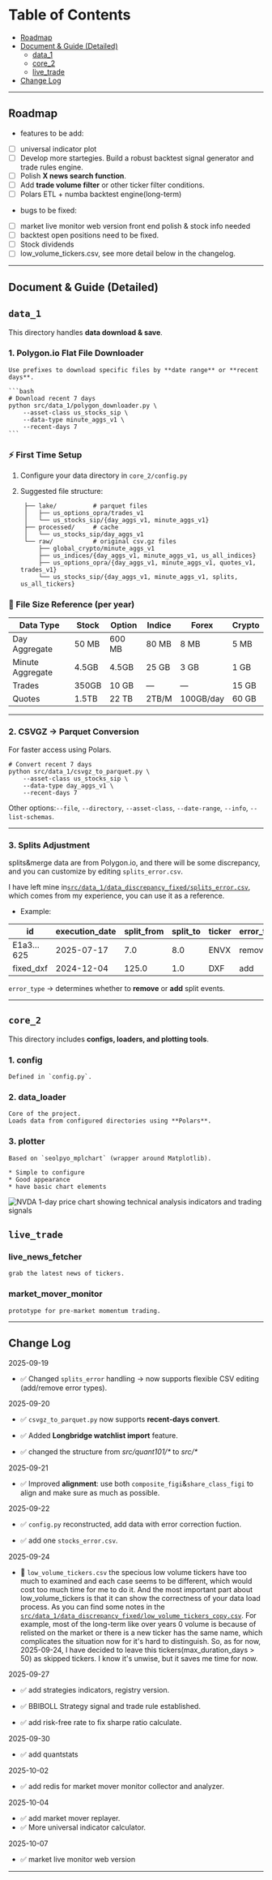 # Table of Contents

* [Roadmap](#roadmap)
* [Document & Guide (Detailed)](#document--guide-detailed)
  * [data_1](#data_1)
  * [core_2](#core_2)
  * [live_trade](#live_trade)
* [Change Log](#change-log)

---

## Roadmap

* features to be add:
* [ ] universal indicator plot
* [ ] Develop more startegies. Build a robust backtest signal generator and trade rules engine.
* [ ] Polish **X news search function**.
* [ ] Add **trade volume filter** or other ticker filter conditions.
* [ ] Polars ETL + numba backtest engine(long-term)

* bugs to be fixed:
* [ ] market live monitor web version front end polish & stock info needed
* [ ] backtest open positions need to be fixed.
* [ ] Stock dividends
* [ ] low_volume_tickers.csv, see more detail below in the changelog.

---

## Document & Guide (Detailed)

## `data_1`

This directory handles **data download & save**.

### 1. Polygon.io Flat File Downloader

    Use prefixes to download specific files by **date range** or **recent days**.

    ```bash
    # Download recent 7 days
    python src/data_1/polygon_downloader.py \
        --asset-class us_stocks_sip \
        --data-type minute_aggs_v1 \
        --recent-days 7
    ```

### ⚡ First Time Setup

1. Configure your data directory in
   `core_2/config.py`
2. Suggested file structure:

        ├── lake/          # parquet files
        │   ├── us_options_opra/trades_v1
        │   └── us_stocks_sip/{day_aggs_v1, minute_aggs_v1}
        ├── processed/     # cache
        │   └── us_stocks_sip/day_aggs_v1
        └── raw/           # original csv.gz files
            ├── global_crypto/minute_aggs_v1
            ├── us_indices/{day_aggs_v1, minute_aggs_v1, us_all_indices}
            ├── us_options_opra/{day_aggs_v1, minute_aggs_v1, quotes_v1, trades_v1}
            └── us_stocks_sip/{day_aggs_v1, minute_aggs_v1, splits, us_all_tickers}

### 💾 File Size Reference (per year)

| Data Type        | Stock | Option | Indice | Forex     | Crypto |
| ---------------- | ----- | ------ | ------ | --------- | ------ |
| Day Aggregate    | 50 MB | 600 MB | 80 MB  | 8 MB      | 5 MB   |
| Minute Aggregate | 4.5GB | 4.5GB  | 25 GB  | 3 GB      | 1 GB   |
| Trades           | 350GB | 10 GB  | —      | —         | 15 GB  |
| Quotes           | 1.5TB | 22 TB  | 2TB/M  | 100GB/day | 60 GB  |

---

### 2. CSVGZ → Parquet Conversion

For faster access using Polars.

    # Convert recent 7 days
    python src/data_1/csvgz_to_parquet.py \
        --asset-class us_stocks_sip \
        --data-type day_aggs_v1 \
        --recent-days 7

Other options:`--file`, `--directory`, `--asset-class`, `--date-range`, `--info`, `--list-schemas`.

---

### 3. Splits Adjustment

splits&merge data are from Polygon.io, and there will be some discrepancy, and you can customize by editing `splits_error.csv`.

I have left mine in[`src/data_1/data_discrepancy_fixed/splits_error.csv`](src/data_1/data_discrepancy_fixed/splits_error.csv), which comes from my experience, you can use it as a reference.

* Example:

| id         | execution\_date | split\_from | split\_to | ticker | error\_type |
| ---------- | --------------- | ----------- | --------- | ------ | ----------- |
| E1a3…625   | 2025-07-17      | 7.0         | 8.0       | ENVX   | remove      |
| fixed\_dxf | 2024-12-04      | 125.0       | 1.0       | DXF    | add         |

`error_type` → determines whether to **remove** or **add** split events.

---

## `core_2`

This directory includes **configs, loaders, and plotting tools**.

### 1. config

    Defined in `config.py`.

### 2. data_loader

    Core of the project.
    Loads data from configured directories using **Polars**.

### 3. plotter

    Based on `seolpyo_mplchart` (wrapper around Matplotlib).

    * Simple to configure
    * Good appearance
    * have basic chart elements

![NVDA 1-day price chart showing technical analysis indicators and trading signals](./figures/NVDA1d_Chart.png)

## `live_trade`

### live_news_fetcher

    grab the latest news of tickers.

### market_mover_monitor

    prototype for pre-market momentum trading.
---

## Change Log

2025-09-19

* ✅ Changed `splits_error` handling → now supports flexible CSV editing (add/remove error types).

2025-09-20

* ✅ `csvgz_to_parquet.py` now supports **recent-days convert**.

* ✅ Added **Longbridge watchlist import** feature.

* ✅ changed the structure from _src/quant101/*_ to _src/*_

2025-09-21

* ✅ Improved **alignment**: use both `composite_figi`&`share_class_figi` to align and make sure as much as possible.

2025-09-22

* ✅ `config.py` reconstructed, add data with error correction fuction.

* ✅ add one `stocks_error.csv`.

2025-09-24

* 🥹 `low_volume_tickers.csv` the specious low volume tickers have too much to examined and each case seems to be different, which would cost too much time for me to do it.
And the most important part about low_volume_tickers is that it can show the correctness of your data load process. As you can find some notes in the [`src/data_1/data_discrepancy_fixed/low_volume_tickers_copy.csv`](src/data_1/data_discrepancy_fixed/low_volume_tickers_copy.csv).
For example, most of the long-term like over years 0 volume is because of relisted on the market or there is a new ticker has the same name, which complicates the situation now for it's hard to distinguish. So, as for now, 2025-09-24, I have decided to leave this tickers(max_duration_days > 50) as skipped tickers. I know it's unwise, but it saves me time for now.

2025-09-27

* ✅ add strategies indicators, registry version.

* ✅ BBIBOLL Strategy signal and trade rule established.

* ✅ add risk-free rate to fix sharpe ratio calculate.

2025-09-30

* ✅ add quantstats

2025-10-02

* ✅ add redis for market mover monitor collector and analyzer.

2025-10-04

* ✅ add market mover replayer.
* ✅ More universal indicator calculator.

2025-10-07

* ✅ market live monitor web version

---
